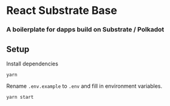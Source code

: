 # React Substrate Base

### A boilerplate for dapps build on Substrate / Polkadot

## Setup

Install dependencies

```
yarn
```

Rename `.env.example` to `.env` and fill in environment variables.

```
yarn start
```
